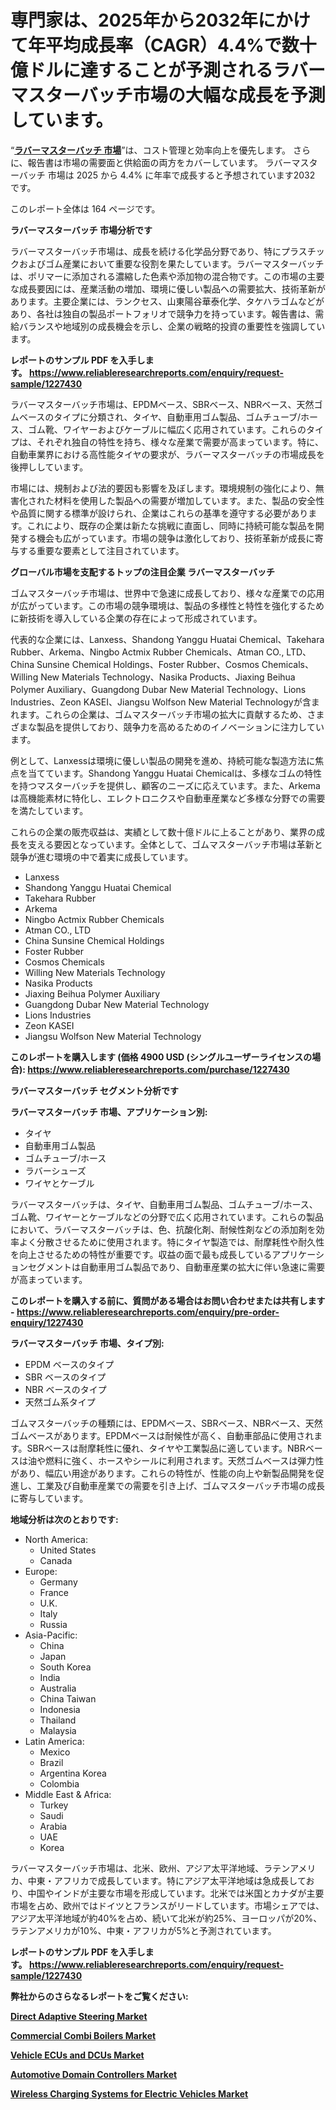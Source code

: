 <p><h1>専門家は、2025年から2032年にかけて年平均成長率（CAGR）4.4%で数十億ドルに達することが予測されるラバーマスターバッチ市場の大幅な成長を予測しています。</h1></p><p>&ldquo;<strong><a href="https://www.reliableresearchreports.com/rubber-masterbatch-r1227430?utm_campaign=110&utm_medium=9&utm_source=Github&utm_content=ia&utm_term=07012025&utm_id=rubber-masterbatch">ラバーマスターバッチ 市場</a></strong>&rdquo;は、コスト管理と効率向上を優先します。 さらに、報告書は市場の需要面と供給面の両方をカバーしています。 ラバーマスターバッチ 市場は 2025 から 4.4% に年率で成長すると予想されています2032 です。</p>
<p>このレポート全体は 164 ページです。</p>
<p><strong>ラバーマスターバッチ 市場分析です</strong></p>
<p><p>ラバーマスターバッチ市場は、成長を続ける化学品分野であり、特にプラスチックおよびゴム産業において重要な役割を果たしています。ラバーマスターバッチは、ポリマーに添加される濃縮した色素や添加物の混合物です。この市場の主要な成長要因には、産業活動の増加、環境に優しい製品への需要拡大、技術革新があります。主要企業には、ランクセス、山東陽谷華泰化学、タケハラゴムなどがあり、各社は独自の製品ポートフォリオで競争力を持っています。報告書は、需給バランスや地域別の成長機会を示し、企業の戦略的投資の重要性を強調しています。</p></p>
<p><strong>レポートのサンプル PDF を入手します。&nbsp;<a href="https://www.reliableresearchreports.com/enquiry/request-sample/1227430?utm_campaign=110&utm_medium=9&utm_source=Github&utm_content=ia&utm_term=07012025&utm_id=rubber-masterbatch">https://www.reliableresearchreports.com/enquiry/request-sample/1227430</a></strong></p>
<p><p>ラバーマスターバッチ市場は、EPDMベース、SBRベース、NBRベース、天然ゴムベースのタイプに分類され、タイヤ、自動車用ゴム製品、ゴムチューブ/ホース、ゴム靴、ワイヤーおよびケーブルに幅広く応用されています。これらのタイプは、それぞれ独自の特性を持ち、様々な産業で需要が高まっています。特に、自動車業界における高性能タイヤの要求が、ラバーマスターバッチの市場成長を後押ししています。</p><p>市場には、規制および法的要因も影響を及ぼします。環境規制の強化により、無害化された材料を使用した製品への需要が増加しています。また、製品の安全性や品質に関する標準が設けられ、企業はこれらの基準を遵守する必要があります。これにより、既存の企業は新たな挑戦に直面し、同時に持続可能な製品を開発する機会も広がっています。市場の競争は激化しており、技術革新が成長に寄与する重要な要素として注目されています。</p></p>
<p><strong>グローバル市場を支配するトップの注目企業 ラバーマスターバッチ</strong></p>
<p><p>ゴムマスターバッチ市場は、世界中で急速に成長しており、様々な産業での応用が広がっています。この市場の競争環境は、製品の多様性と特性を強化するために新技術を導入している企業の存在によって形成されています。</p><p>代表的な企業には、Lanxess、Shandong Yanggu Huatai Chemical、Takehara Rubber、Arkema、Ningbo Actmix Rubber Chemicals、Atman CO., LTD、China Sunsine Chemical Holdings、Foster Rubber、Cosmos Chemicals、Willing New Materials Technology、Nasika Products、Jiaxing Beihua Polymer Auxiliary、Guangdong Dubar New Material Technology、Lions Industries、Zeon KASEI、Jiangsu Wolfson New Material Technologyが含まれます。これらの企業は、ゴムマスターバッチ市場の拡大に貢献するため、さまざまな製品を提供しており、競争力を高めるためのイノベーションに注力しています。</p><p>例として、Lanxessは環境に優しい製品の開発を進め、持続可能な製造方法に焦点を当てています。Shandong Yanggu Huatai Chemicalは、多様なゴムの特性を持つマスターバッチを提供し、顧客のニーズに応えています。また、Arkemaは高機能素材に特化し、エレクトロニクスや自動車産業など多様な分野での需要を満たしています。</p><p>これらの企業の販売収益は、実績として数十億ドルに上ることがあり、業界の成長を支える要因となっています。全体として、ゴムマスターバッチ市場は革新と競争が進む環境の中で着実に成長しています。</p></p>
<p><ul><li>Lanxess</li><li>Shandong Yanggu Huatai Chemical</li><li>Takehara Rubber</li><li>Arkema</li><li>Ningbo Actmix Rubber Chemicals</li><li>Atman CO., LTD</li><li>China Sunsine Chemical Holdings</li><li>Foster Rubber</li><li>Cosmos Chemicals</li><li>Willing New Materials Technology</li><li>Nasika Products</li><li>Jiaxing Beihua Polymer Auxiliary</li><li>Guangdong Dubar New Material Technology</li><li>Lions Industries</li><li>Zeon KASEI</li><li>Jiangsu Wolfson New Material Technology</li></ul></p>
<p><strong>このレポートを購入します (価格 4900 USD (シングルユーザーライセンスの場合):&nbsp;<a href="https://www.reliableresearchreports.com/purchase/1227430?utm_campaign=110&utm_medium=9&utm_source=Github&utm_content=ia&utm_term=07012025&utm_id=rubber-masterbatch">https://www.reliableresearchreports.com/purchase/1227430</a></strong></p>
<p><strong>ラバーマスターバッチ セグメント分析です</strong></p>
<p><strong>ラバーマスターバッチ 市場、アプリケーション別:</strong></p>
<p><ul><li>タイヤ</li><li>自動車用ゴム製品</li><li>ゴムチューブ/ホース</li><li>ラバーシューズ</li><li>ワイヤとケーブル</li></ul></p>
<p><p>ラバーマスターバッチは、タイヤ、自動車用ゴム製品、ゴムチューブ/ホース、ゴム靴、ワイヤーとケーブルなどの分野で広く応用されています。これらの製品において、ラバーマスターバッチは、色、抗酸化剤、耐候性剤などの添加剤を効率よく分散させるために使用されます。特にタイヤ製造では、耐摩耗性や耐久性を向上させるための特性が重要です。収益の面で最も成長しているアプリケーションセグメントは自動車用ゴム製品であり、自動車産業の拡大に伴い急速に需要が高まっています。</p></p>
<p><strong>このレポートを購入する前に、質問がある場合はお問い合わせまたは共有します - <a href="https://www.reliableresearchreports.com/enquiry/pre-order-enquiry/1227430?utm_campaign=110&utm_medium=9&utm_source=Github&utm_content=ia&utm_term=07012025&utm_id=rubber-masterbatch">https://www.reliableresearchreports.com/enquiry/pre-order-enquiry/1227430</a></strong></p>
<p><strong>ラバーマスターバッチ 市場、タイプ別:</strong></p>
<p><ul><li>EPDM ベースのタイプ</li><li>SBR ベースのタイプ</li><li>NBR ベースのタイプ</li><li>天然ゴム系タイプ</li></ul></p>
<p><p>ゴムマスターバッチの種類には、EPDMベース、SBRベース、NBRベース、天然ゴムベースがあります。EPDMベースは耐候性が高く、自動車部品に使用されます。SBRベースは耐摩耗性に優れ、タイヤや工業製品に適しています。NBRベースは油や燃料に強く、ホースやシールに利用されます。天然ゴムベースは弾力性があり、幅広い用途があります。これらの特性が、性能の向上や新製品開発を促進し、工業及び自動車産業での需要を引き上げ、ゴムマスターバッチ市場の成長に寄与しています。</p></p>
<p><strong>地域分析は次のとおりです:</strong></p>
<p><ul>
    <li>
        North America:
        <ul>
            <li>United States</li>
            <li>Canada</li>
        </ul>
    </li>
    <li>
        Europe:
        <ul>
            <li>Germany</li>
            <li>France</li>
            <li>U.K.</li>
            <li>Italy</li>
            <li>Russia</li>
        </ul>
    </li>
    <li>
        Asia-Pacific:
        <ul>
            <li>China</li>
            <li>Japan</li>
            <li>South Korea</li>
            <li>India</li>
            <li>Australia</li>
            <li>China Taiwan</li>
            <li>Indonesia</li>
            <li>Thailand</li>
            <li>Malaysia</li>
        </ul>
    </li>
    <li>
        Latin America:
        <ul>
            <li>Mexico</li>
            <li>Brazil</li>
            <li>Argentina Korea</li>
            <li>Colombia</li>
        </ul>
    </li>
    <li>
        Middle East & Africa:
        <ul>
            <li>Turkey</li>
            <li>Saudi</li>
            <li>Arabia</li>
            <li>UAE</li>
            <li>Korea</li>
        </ul>
    </li>
    </ul></p>
<p><p>ラバーマスターバッチ市場は、北米、欧州、アジア太平洋地域、ラテンアメリカ、中東・アフリカで成長しています。特にアジア太平洋地域は急成長しており、中国やインドが主要な市場を形成しています。北米では米国とカナダが主要市場を占め、欧州ではドイツとフランスがリードしています。市場シェアでは、アジア太平洋地域が約40%を占め、続いて北米が約25%、ヨーロッパが20%、ラテンアメリカが10%、中東・アフリカが5%と予測されています。</p></p>
<p><strong>レポートのサンプル PDF を入手します。&nbsp;<a href="https://www.reliableresearchreports.com/enquiry/request-sample/1227430?utm_campaign=110&utm_medium=9&utm_source=Github&utm_content=ia&utm_term=07012025&utm_id=rubber-masterbatch">https://www.reliableresearchreports.com/enquiry/request-sample/1227430</a></strong></p>
<p><strong></strong></p>
<p><strong></strong></p>
<p><strong></strong></p>
<p><strong></strong></p>
<p><strong>弊社からのさらなるレポートをご覧ください:</strong></p>
<p><strong><p><a href="https://github.com/kathiestrine5ty/Market-Research-Report-List-1/blob/main/direct-adaptive-steering-market.md?utm_campaign=110&utm_medium=9&utm_source=Github&utm_content=ia&utm_term=07012025&utm_id=rubber-masterbatch">Direct Adaptive Steering Market</a></p><p><a href="https://github.com/tamiaknaub6/Market-Research-Report-List-1/blob/main/commercial-combi-boilers-market.md?utm_campaign=110&utm_medium=9&utm_source=Github&utm_content=ia&utm_term=07012025&utm_id=rubber-masterbatch">Commercial Combi Boilers Market</a></p><p><a href="https://github.com/mayabungard8092/Market-Research-Report-List-1/blob/main/vehicle-ecus-and-dcus-market.md?utm_campaign=110&utm_medium=9&utm_source=Github&utm_content=ia&utm_term=07012025&utm_id=rubber-masterbatch">Vehicle ECUs and DCUs Market</a></p><p><a href="https://github.com/NarcisoFerry/Market-Research-Report-List-1/blob/main/automotive-domain-controllers-market.md?utm_campaign=110&utm_medium=9&utm_source=Github&utm_content=ia&utm_term=07012025&utm_id=rubber-masterbatch">Automotive Domain Controllers Market</a></p><p><a href="https://github.com/FosterFahey91/Market-Research-Report-List-1/blob/main/wireless-charging-systems-for-electric-vehicles-market.md?utm_campaign=110&utm_medium=9&utm_source=Github&utm_content=ia&utm_term=07012025&utm_id=rubber-masterbatch">Wireless Charging Systems for Electric Vehicles Market</a></p></strong></p>